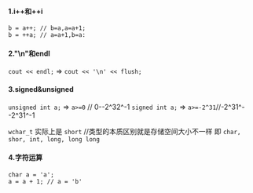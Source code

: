 #### 1.i++和++i
~~~
b = a++; // b=a,a=a+1;   
b = ++a; // a=a+1,b=a:
~~~

#### 2."\n"和endl
``cout << endl;``  => ``cout << '\n' << flush;``

#### 3.signed&unsigned
``unsigned int a;``  =>  ``a>=0`` // 0--2^32^-1
``signed int a;``  =>  ``a>=-2^31``//-2^31^--2^31^-1

`wchar_t` 实际上是 `short`   //类型的本质区别就是存储空间大小不一样
即 ```char, shor, int, long, long long```
#### 4.字符运算
~~~
char a = 'a';
a = a + 1; // a = 'b'
~~~


